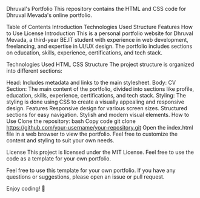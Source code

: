 Dhruval's Portfolio
This repository contains the HTML and CSS code for Dhruval Mevada's online portfolio.

Table of Contents
Introduction
Technologies Used
Structure
Features
How to Use
License
Introduction
This is a personal portfolio website for Dhruval Mevada, a third-year BE.IT student with experience in web development, freelancing, and expertise in UI/UX design. The portfolio includes sections on education, skills, experience, certifications, and tech stack.

Technologies Used
HTML
CSS
Structure
The project structure is organized into different sections:

Head: Includes metadata and links to the main stylesheet.
Body:
CV Section: The main content of the portfolio, divided into sections like profile, education, skills, experience, certifications, and tech stack.
Styling: The styling is done using CSS to create a visually appealing and responsive design.
Features
Responsive design for various screen sizes.
Structured sections for easy navigation.
Stylish and modern visual elements.
How to Use
Clone the repository:
bash
Copy code
git clone https://github.com/your-username/your-repository.git
Open the index.html file in a web browser to view the portfolio.
Feel free to customize the content and styling to suit your own needs.

License
This project is licensed under the MIT License. Feel free to use the code as a template for your own portfolio.

Feel free to use this template for your own portfolio. If you have any questions or suggestions, please open an issue or pull request.

Enjoy coding! 🚀
